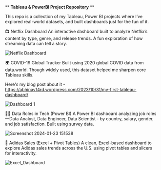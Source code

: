 **                                             **Tableau & PowerBI Project Repository**
**

This repo is a collection of my Tableau, Power BI projects where I’ve explored real-world datasets, and built dashboards just for the fun of it.


📺 Netflix Dashboard
An interactive dashboard built to analyze Netflix’s content by type, genre, and release trends. A fun exploration of how streaming data can tell a story.

![Netflix Dashboard](https://github.com/abhinav14kr/Tableau-BI-Repo/assets/139970672/4e31127c-37ad-49dc-af2e-d29782fe52e6)





🌍 COVID-19 Global Tracker
Built using 2020 global COVID data from data.world. Though widely used, this dataset helped me sharpen core Tableau skills.

Here's my blog post about it - https://abhinav14rd.wordpress.com/2023/10/31/my-first-tableau-dashboard/



![Dashboard 1](https://github.com/abhinav14kr/Tableau-BI-Repo/assets/139970672/aa826612-182e-4aab-a6f3-c9c19f4eb939)





👩‍💻 Data Roles in Tech (Power BI)
A Power BI dashboard analyzing job roles—Data Analyst, Data Engineer, Data Scientist - by country, salary, gender, and job satisfaction. Built using survey data.



 
![Screenshot 2024-01-23 151538](https://github.com/abhinav14kr/Projects_Tableau_PowerBI/assets/139970672/b55a65b6-9d01-4fda-9fae-3321c0d92ce1)


👟 Adidas Sales (Excel + Pivot Tables)
A clean, Excel-based dashboard to explore Adidas sales trends across the U.S. using pivot tables and slicers for interactivity.


![Excel_Dashboard](https://github.com/abhinav14kr/Projects_Tableau_PowerBI/assets/139970672/6bbc4841-dfc1-4942-95e1-7a653fadb789)



